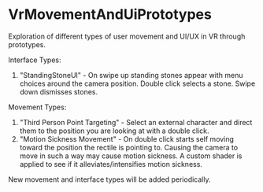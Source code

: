 # VrMovementAndUiPrototypes
Exploration of different types of user movement and UI/UX in VR through prototypes.

Interface Types:

1. "StandingStoneUI" - On swipe up standing stones appear with menu choices around the camera position. Double click selects a stone. Swipe down dismisses stones.

Movement Types:

1. "Third Person Point Targeting" - Select an external character and direct them to the position you are looking at with a double click.
2. "Motion Sickness Movement" - On double click starts self moving toward the position the rectile is pointing to. Causing the camera to move in such a way may cause motion sickness. A custom shader is applied to see if it alleviates/intensifies motion sickness.

New movement and interface types will be added periodically.
